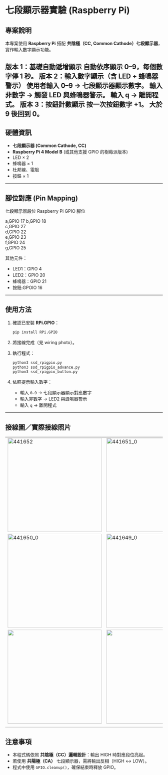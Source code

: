 # 七段顯示器實驗 (Raspberry Pi)

## 專案說明

本專案使用 **Raspberry Pi** 搭配 **共陰極（CC, Common Cathode）七段顯示器**，實作輸入數字顯示功能。

版本 1：基礎自動遞增顯示
自動依序顯示 0–9，每個數字停 1 秒。
版本 2：輸入數字顯示（含 LED + 蜂鳴器警示）
使用者輸入 0–9 → 七段顯示器顯示數字。
輸入非數字 → 觸發 LED 與蜂鳴器警示。
輸入 q → 離開程式。
版本 3：按鈕計數顯示
按一次按鈕數字 +1。
大於 9 後回到 0。
---

## 硬體資訊

* **七段顯示器 (Common Cathode, CC)**
* **Raspberry Pi 4 Model B** (或其他支援 GPIO 的樹莓派版本)
* LED × 2
* 蜂鳴器 × 1
* 杜邦線、電阻
* 按鈕 × 1

---

## 腳位對應 (Pin Mapping)

七段顯示器段位  Raspberry Pi GPIO 腳位 

 a,GPIO 17 
 b,GPIO 18              
 c,GPIO 27              
 d,GPIO 22              
 e,GPIO 23              
 f,GPIO 24              
 g,GPIO 25              

其他元件：

* LED1：GPIO 4
* LED2：GPIO 20
* 蜂鳴器：GPIO 21
* 按鈕:GPOIO 16

---

## 使用方法

1. 確認已安裝 **RPi.GPIO**：

   ```bash
   pip install RPi.GPIO
   ```
2. 將接線完成（見 wiring photo）。
3. 執行程式：

   ```bash
   python3 ssd_rpigpio.py
   python3 ssd_rpigpio_advance.py
   python3 ssd_rpigpio_button.py

   ```
4. 依照提示輸入數字：

   * 輸入 `0–9` → 七段顯示器顯示對應數字
   * 輸入非數字 → LED2 與蜂鳴器警示
   * 輸入 `q` → 離開程式

---

## 接線圖／實際接線照片

<table>
  <tr>
    <td><img src="https://github.com/user-attachments/assets/89aedb2e-2dfc-4fd5-9daa-8317de557aa9" alt="441652" width="300"></td>
    <td><img src="https://github.com/user-attachments/assets/5a7c5af2-157d-41b6-a693-9952d13bf90c" alt="441651_0" width="300"></td>
  </tr>
  <tr>
    <td><img src="https://github.com/user-attachments/assets/3aaa05f6-69de-492d-917b-e15a9c5702b1" alt="441650_0" width="300"></td>
    <td><img src="https://github.com/user-attachments/assets/257d7b4d-c11a-4398-bacc-530d3f7b078f" alt="441649_0" width="300"></td>
  </tr>
  <tr>
    <td><img src="https://github.com/user-attachments/assets/1b874d1f-cc92-4459-ad2c-f4759ec0c73a" width="300"></td>
    <td><img src="https://github.com/user-attachments/assets/257d7b4d-c11a-4398-bacc-530d3f7b078f" width="300"></td>
  </tr>
    <td></td>
</table>

## 注意事項

* 本程式碼依照 **共陰極（CC）邏輯設計**：輸出 HIGH 時對應段位亮起。
* 若使用 **共陽極（CA）** 七段顯示器，需將輸出反相（HIGH ↔ LOW）。
* 程式中使用 `GPIO.cleanup()`，確保結束時釋放 GPIO。

